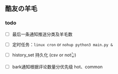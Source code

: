 ## 酷友の羊毛
### todo
- [ ] 最后一条通知推送分类及羊毛数
- [ ] 定时任务：```linux cron``` or  ```nohup python3 main.py &```
- [ ] history_set 持久化 (csv or not👆)
- [ ] bark通知根据评论数量分优先级 hot、common

